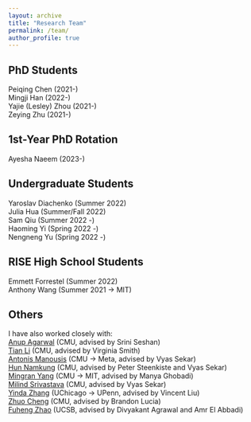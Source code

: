 ```yaml
---
layout: archive
title: "Research Team"
permalink: /team/
author_profile: true
---
```

PhD Students
---
Peiqing Chen (2021-)  
Mingji Han  (2022-)  
Yajie (Lesley) Zhou (2021-)    
Zeying Zhu (2021-)  

1st-Year PhD Rotation
---
Ayesha Naeem (2023-)    

Undergraduate Students
---
Yaroslav Diachenko (Summer 2022)  
Julia Hua (Summer/Fall 2022)   
Sam Qiu  (Summer 2022 -)   
Haoming Yi  (Spring 2022 -)   
Nengneng Yu  (Spring 2022 -)  

RISE High School Students
---
Emmett Forrestel (Summer 2022)   
Anthony Wang (Summer 2021 -> MIT)  

Others
---
I have also worked closely with:   
[Anup Agarwal](https://108anup.github.io/) (CMU, advised by Srini Seshan)   
[Tian Li](https://www.cs.cmu.edu/~litian/) (CMU, advised by Virginia Smith)   
[Antonis Manousis](https://www.andrew.cmu.edu/user/amanousi/) (CMU -> Meta, advised by Vyas Sekar)    
[Hun Namkung](https://hnamkung.github.io/) (CMU, advised by Peter Steenkiste and Vyas Sekar)   
[Mingran Yang](https://mingrany.github.io/) (CMU -> MIT, advised by Manya Ghobadi)  
[Milind Srivastava]() (CMU, advised by Vyas Sekar)        
[Yinda Zhang](https://yindazhang.github.io/) (UChicago -> UPenn, advised by Vincent Liu)    
[Zhuo Cheng]() (CMU, advised by Brandon Lucia)    
[Fuheng Zhao](https://zhaofuheng.github.io/) (UCSB, advised by Divyakant Agrawal and Amr El Abbadi)


